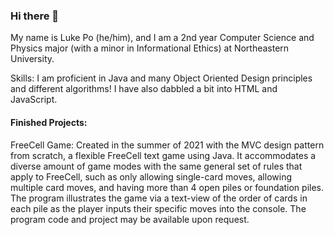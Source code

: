 ### Hi there 👋

My name is Luke Po (he/him), and I am a 2nd year Computer Science and Physics major (with a minor in Informational Ethics) at Northeastern University.

Skills:
I am proficient in Java and many Object Oriented Design principles and different algorithms! I have also dabbled a bit into HTML and JavaScript.

#### Finished Projects:
FreeCell Game:
Created in the summer of 2021 with the MVC design pattern from scratch, a flexible FreeCell text game using Java. It accommodates a diverse amount of game modes with the same general set of rules that apply to FreeCell, such as only allowing single-card moves, allowing multiple card moves, and having more than 4 open piles or foundation piles. The program illustrates the game via a text-view of the order of cards in each pile as the player inputs their specific moves into the console. The program code and project may be available upon request.

